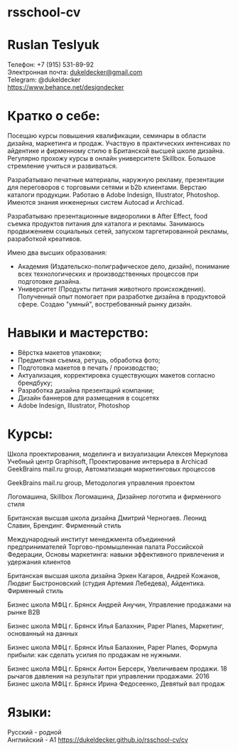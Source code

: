 # rsschool-cv
# Ruslan Teslyuk
  Телефон: +7 (915) 531-89-92  
Электронная почта: dukeldecker@gmail.com  
Telegram: @dukeldecker  
https://www.behance.net/designdecker

# Кратко о себе:

Посещаю курсы повышения квалификации, семинары в области дизайна, маркетинга и продаж.
Участвую в практических интенсивах по айдентике и фирменному стилю в Британской высшей школе дизайна. Регулярно прохожу курсы в онлайн университете Skillbox.
Большое стремление учиться и развиваться.  

Разрабатываю печатные материалы, наружную рекламу, презентации для переговоров с торговыми сетями и b2b клиентами. Верстаю каталоги продукции.
Работаю в Adobe Indesign, Illustrator, Photoshop. Имеются знания инженерных систем Autocad и Archicad.  

Разрабатываю презентационные видеоролики в After Effect, food съемка продуктов питания для каталога и рекламы. Занимаюсь продвижением социальных сетей, запуском таргетированной рекламы, разработкой креативов.  

Имею два высших образования:
- Академия (Издательско-полиграфическое дело, дизайн), понимание всех технологических и производственных процессов при подготовке дизайна.
- Университет (Продукты питания животного происхождения). Полученный опыт помогает при разработке дизайна в продуктовой сфере. Создаю "умный", востребованный рынку дизайн.

# Навыки и мастерство:
- Вёрстка макетов упаковки;  
- Предметная съемка, ретушь, обработка фото;  
- Подготовка макетов в печать / производство;  
- Актуализация, корректировка существующих макетов согласно брендбуку;  
- Разработка дизайна презентаций компании;  
- Дизайн баннеров для размещения в соцсетях   
- Adobe Indesign, Illustrator, Photoshop  
# Курсы:
Школа проектирования, моделинга и визуализации Алексея Меркулова
Учебный центр Graphisoft, Проектирование интерьера в Archicad
GeekBrains
mail.ru group, Автоматизация маркетинговых процессов

GeekBrains
mail.ru group, Методология управления проектом

Логомашина, Skillbox
Логомашина, Дизайнер логотипа и фирменного стиля

Британская высшая школа дизайна
Дмитрий Черногаев. Леонид Славин, Брендинг. Фирменный стиль

Международный институт менеджмента объединений предпринимателей
Торгово-промышленная палата Российской Федерации, Основы маркетинга: навыки эффективного привлечения и удержания клиентов

Британская высшая школа дизайна
Эркен Кагаров, Андрей Кожанов, Людвиг Быстроновский (студия Артемия Лебедева), Айдентика. Фирменный стиль

Бизнес школа МФЦ г. Брянск
Андрей Анучин, Управление продажами на рынке B2B

Бизнес школа МФЦ г. Брянск
Илья Балахнин, Paper Planes, Маркетинг, основанный на данных

Бизнес школа МФЦ г. Брянск
Илья Балахнин, Paper Planes, Формула прибыли: как сделать усилия по продажам не нужными.

Бизнес школа МФЦ г. Брянск
Антон Берсерк, Увеличиваем продажи. 18 рычагов давления на результат при управлении продажами.
2016
Бизнес школа МФЦ г. Брянск
Ирина Федосеенко, Девятый вал продаж

# Языки:
Русский - родной  
Английский - A1
https://dukeldecker.github.io/rsschool-cv/cv
